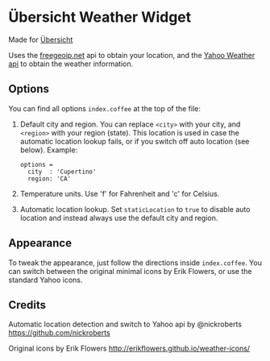 # Übersicht Weather Widget

Made for [Übersicht](http://tracesof.net/uebersicht/)

Uses the [freegeoip.net](http://freegeoip.net/ "freegeoip.net") api to obtain your location, and the [Yahoo Weather api](https://developer.yahoo.com/weather// "Yahoo Weather api") to obtain the weather information.

## Options

You can find all options `index.coffee` at the top of the file:

1. Default city and region. You can replace `<city>` with your city, and `<region>` with your region (state). This location is used in case the automatic location lookup fails, or if you switch off auto location (see below). Example:

    ```
    options =
      city  : 'Cupertino'
      region: 'CA'
    ```

2. Temperature units. Use 'f' for Fahrenheit and 'c' for Celsius.

3. Automatic location lookup. Set `staticLocation` to `true` to disable auto location and instead always use the default city and region.

## Appearance

To tweak the appearance, just follow the directions inside `index.coffee`. You can switch between the original minimal icons by Erik Flowers, or use the standard Yahoo icons.

## Credits

Automatic location detection and switch to Yahoo api by @nickroberts
https://github.com/nickroberts

Original icons by Erik Flowers
http://erikflowers.github.io/weather-icons/
